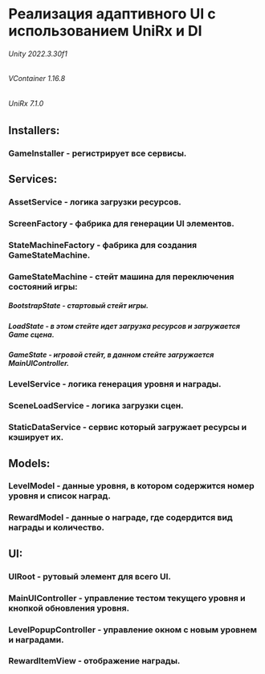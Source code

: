 # Реализация адаптивного UI с использованием UniRx и DI
###### Unity 2022.3.30f1
###### VContainer 1.16.8
###### UniRx 7.1.0
## Installers:
### GameInstaller - регистрирует все сервисы.
## Services:
### AssetService - логика загрузки ресурсов.
### ScreenFactory - фабрика для генерации UI элементов.
### StateMachineFactory - фабрика для создания GameStateMachine.
### GameStateMachine - стейт машина для переключения состояний игры:
##### BootstrapState - стартовый стейт игры.
##### LoadState - в этом стейте идет загрузка ресурсов и загружается Game сцена.
##### GameState - игровой стейт, в данном стейте загружается MainUIController.
### LevelService - логика генерация уровня и награды.
### SceneLoadService - логика загрузки сцен.
### StaticDataService - сервис который загружает ресурсы и кэширует их.
## Models:
### LevelModel - данные уровня, в котором содержится номер уровня и список наград.
### RewardModel - данные о награде, где содердится вид награды и количество.
## UI:
### UIRoot - рутовый элемент для всего UI.
### MainUIController - управление тестом текущего уровня и кнопкой обновления уровня.
### LevelPopupController - управление окном с новым уровнем и наградами.
### RewardItemView - отображение награды.